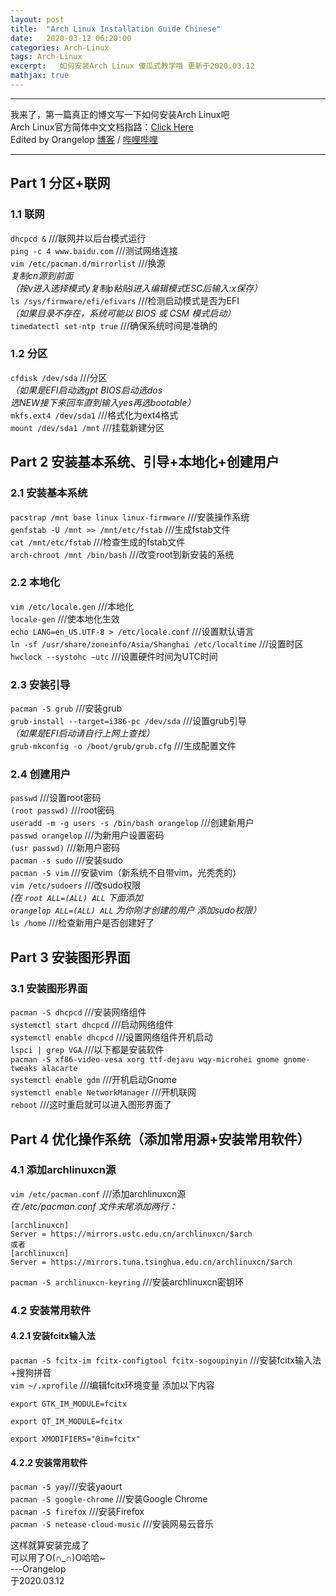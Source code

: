 ```yaml
---
layout: post  
title:  "Arch Linux Installation Guide Chinese"  
date:   2020-03-12 06:20:00  
categories: Arch-Linux  
tags: Arch-Linux  
excerpt:   如何安装Arch Linux 傻瓜式教学哦 更新于2020.03.12
mathjax: true  
---
```


---

我来了，第一篇真正的博文写一下如何安装Arch Linux吧  
Arch Linux官方简体中文文档指路：[Click Here](https://wiki.archlinux.org/index.php/Installation_guide_(简体中文))  
Edited by Orangelop [博客](https://orangelop.github.io/) / [哔哩哔哩](https://space.bilibili.com/54818676)

---

## Part 1 分区+联网
### 1.1 联网
`dhcpcd &` ///联网并以后台模式运行  
`ping -c 4 www.baidu.com` ///测试网络连接  
`vim /etc/pacman.d/mirrorlist` ///换源  
*复制cn源到前面*  
*（按v进入选择模式y复制p粘贴i进入编辑模式ESC后输入:x保存）*  
`ls /sys/firmware/efi/efivars` ///检测启动模式是否为EFI  
*（如果目录不存在，系统可能以 BIOS 或 CSM 模式启动）*  
`timedatectl set-ntp true` ///确保系统时间是准确的  
### 1.2 分区
`cfdisk /dev/sda` ///分区   
*（如果是EFI启动选gpt BIOS启动选dos  
选NEW接下来回车直到输入yes再选bootable）*  
`mkfs.ext4 /dev/sda1` ///格式化为ext4格式  
`mount /dev/sda1 /mnt` ///挂载新建分区  

## Part 2 安装基本系统、引导+本地化+创建用户
### 2.1 安装基本系统
`pacstrap /mnt base linux linux-firmware` ///安装操作系统  
`genfstab -U /mnt >> /mnt/etc/fstab` ///生成fstab文件  
`cat /mnt/etc/fstab` ///检查生成的fstab文件  
`arch-chroot /mnt /bin/bash` ///改变root到新安装的系统  
### 2.2 本地化
`vim /etc/locale.gen` ///本地化  
`locale-gen` ///使本地化生效  
`echo LANG=en_US.UTF-8 > /etc/locale.conf` ///设置默认语言  
`ln -sf /usr/share/zoneinfo/Asia/Shanghai /etc/localtime` ///设置时区  
`hwclock --systohc –utc` ///设置硬件时间为UTC时间  
### 2.3 安装引导
`pacman -S grub` ///安装grub  
`grub-install --target=i386-pc /dev/sda` ///设置grub引导  
*（如果是EFI启动请自行上网上查找）*  
`grub-mkconfig -o /boot/grub/grub.cfg` ///生成配置文件  
### 2.4 创建用户
`passwd` ///设置root密码  
`(root passwd)` ///root密码  
`useradd -m -g users -s /bin/bash orangelop` ///创建新用户  
`passwd orangelop` ///为新用户设置密码  
`(usr passwd)` ///新用户密码  
`pacman -s sudo` ///安装sudo  
`pacman -S vim` ///安装vim（新系统不自带vim，光秃秃的）  
`vim /etc/sudoers` ///改sudo权限  
*(在 `root ALL=(ALL) ALL` 下面添加  
`orangelop ALL=(ALL) ALL` 
为你刚才创建的用户 添加sudo权限）*  
`ls /home` ///检查新用户是否创建好了 

## Part 3 安装图形界面
### 3.1 安装图形界面
`pacman -S dhcpcd` ///安装网络组件  
`systemctl start dhcpcd` ///启动网络组件  
`systemctl enable dhcpcd` ///设置网络组件开机启动  
`lspci | grep VGA` ///以下都是安装软件  
`pacman -S xf86-video-vesa xorg ttf-dejavu wqy-microhei gnome gnome-tweaks alacarte`  
`systemctl enable gdm` ///开机启动Gnome  
`systemctl enable NetworkManager` ///开机联网  
`reboot` ///这时重启就可以进入图形界面了  

## Part 4 优化操作系统（添加常用源+安装常用软件）
### 4.1 添加archlinuxcn源
`vim /etc/pacman.conf` ///添加archlinuxcn源  
*在 /etc/pacman.conf 文件末尾添加两行：*  
```
[archlinuxcn]
Server = https://mirrors.ustc.edu.cn/archlinuxcn/$arch
或者
[archlinuxcn]
Server = https://mirrors.tuna.tsinghua.edu.cn/archlinuxcn/$arch 
```
`pacman -S archlinuxcn-keyring` ///安装archlinuxcn密钥环
### 4.2 安装常用软件
#### 4.2.1 安装fcitx输入法
`pacman -S fcitx-im fcitx-configtool fcitx-sogoupinyin` ///安装fcitx输入法+搜狗拼音  
`vim ~/.xprofile` ///编辑fcitx环境变量
添加以下内容
```
export GTK_IM_MODULE=fcitx

export QT_IM_MODULE=fcitx

export XMODIFIERS="@im=fcitx"

```
#### 4.2.2 安装常用软件
`pacman -S yay`///安装yaourt  
`pacman -S google-chrome` ///安装Google Chrome  
`pacman -S firefox` ///安装Firefox  
`pacman -S netease-cloud-music` ///安装网易云音乐

这样就算安装完成了  
可以用了O(∩_∩)O哈哈~  
---Orangelop  
于2020.03.12
